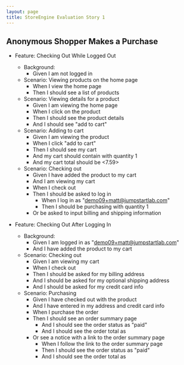 ```yaml
---
layout: page
title: StoreEngine Evaluation Story 1
---
```


## Anonymous Shopper Makes a Purchase

* Feature: Checking Out While Logged Out
    * Background:
        * Given I am not logged in
    * Scenario: Viewing products on the home page
        * When I view the home page
        * Then I should see a list of products
    * Scenario: Viewing details for a product
        * Given I am viewing the home page
        * When I click on the product <Aquaphor Baby Gentle Wash>
        * Then I should see the product details
        * And I should see "add to cart"
    * Scenario: Adding to cart
        * Given I am viewing the product <Aquaphor Baby Gentle Wash>
        * When I click "add to cart"
        * Then I should see my cart
        * And my cart should contain <Aquaphor Baby Gentle Wash> with quantity 1
        * And my cart total should be <7.59>
    * Scenario: Checking out
        * Given I have added the product <Aquaphor Baby Gentle Wash> to my cart
        * And I am viewing my cart
        * When I check out
        * Then I should be asked to log in
            * When I log in as "demo09+matt@jumpstartlab.com"
            * Then I should be purchasing <Aquaphor Baby Gentle Wash> with quantity 1
        * Or be asked to input billing and shipping information

* Feature: Checking Out After Logging In
    * Background:
        * Given I am logged in as "demo09+matt@jumpstartlab.com"
        * And I have added the product <Aquaphor Baby Gentle Wash> to my cart
    * Scenario: Checking out
        * Given I am viewing my cart
        * When I check out
        * Then I should be asked for my billing address
        * And I should be asked for my optional shipping address
        * And I should be asked for my credit card info
    * Scenario: Purchasing
        * Given I have checked out with the product <Aquaphor Baby Gentle Wash>
        * And I have entered in my address and credit card info
        * When I purchase the order
        * Then I should see an order summary page
            * And I should see the order status as "paid"
            * And I should see the order total as <dollar amount>
        * Or see a notice with a link to the order summary page
            * When I follow the link to the order summary page
            * Then I should see the order status as "paid"
            * And I should see the order total as <dollar amount>
